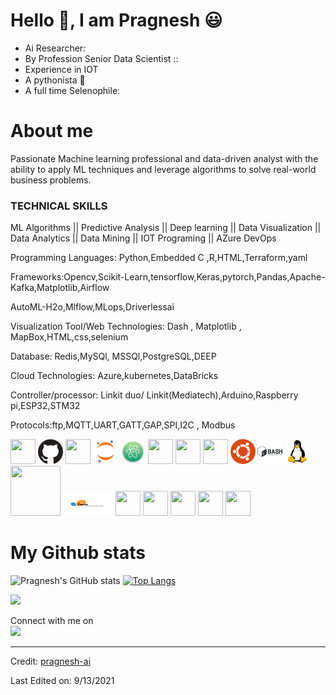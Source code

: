 # Hello :wave:, I am Pragnesh 😃 
- Ai Researcher:
- By Profession Senior Data Scientist ::
- Experience in IOT
- A pythonista 🐍
- A full time Selenophile:

# About me
Passionate Machine learning professional and data-driven analyst with the ability to apply ML techniques and leverage algorithms to solve real-world business problems.

### TECHNICAL SKILLS
ML Algorithms || Predictive Analysis || Deep learning ||  Data Visualization || Data Analytics || Data Mining || IOT Programing || AZure DevOps

Programming Languages: Python,Embedded C ,R,HTML,Terraform,yaml

Frameworks:Opencv,Scikit-Learn,tensorflow,Keras,pytorch,Pandas,Apache-Kafka,Matplotlib,Airflow

AutoML-H2o,Mlflow,MLops,Driverlessai

Visualization Tool/Web Technologies: Dash , Matplotlib , MapBox,HTML,css,selenium

Database: Redis,MySQl, MSSQl,PostgreSQL,DEEP

Cloud Technologies: Azure,kubernetes,DataBricks

Controller/processor: Linkit duo/ Linkit(Mediatech),Arduino,Raspberry pi,ESP32,STM32 

Protocols:ftp,MQTT,UART,GATT,GAP,SPI,I2C , Modbus


<code><img height="40" width="40" src="https://upload.wikimedia.org/wikipedia/commons/thumb/c/c3/Python-logo-notext.svg/110px-Python-logo-notext.svg.png"></code>
<code><img height="40" width="40" src="https://raw.githubusercontent.com/github/explore/80688e429a7d4ef2fca1e82350fe8e3517d3494d/topics/github-api/github-api.png"></code>
<code><img height="40" width="40" src="https://databricks.com/wp-content/uploads/2021/07/Logo_sm.svg"></code>
<code><img height="40" width="40" src="https://raw.githubusercontent.com/github/explore/80688e429a7d4ef2fca1e82350fe8e3517d3494d/topics/jupyter-notebook/jupyter-notebook.png"></code>
<code><img height="40" width="40" src="https://raw.githubusercontent.com/github/explore/80688e429a7d4ef2fca1e82350fe8e3517d3494d/topics/atom/atom.png"></code>
<code><img height="40" width="40" src="https://www.h2o.ai/wp-content/themes/h2o2018/templates/dist/images/h2o_logo.svg"></code>
<code><img height="40" width="40" src= "https://upload.wikimedia.org/wikipedia/commons/2/2d/Tensorflow_logo.svg"></code>
<code><img height="40" width="40" src= "https://pytorch.org/assets/images/pytorch-logo.png"></code>
<code><img height="40" width="40" src="https://raw.githubusercontent.com/github/explore/80688e429a7d4ef2fca1e82350fe8e3517d3494d/topics/ubuntu/ubuntu.png"></code>
<code><img height="40" width="40" src= "https://raw.githubusercontent.com/github/explore/80688e429a7d4ef2fca1e82350fe8e3517d3494d/topics/bash/bash.png"></code>
<code><img height="40" width="40" src= "https://raw.githubusercontent.com/github/explore/80688e429a7d4ef2fca1e82350fe8e3517d3494d/topics/linux/linux.png"></code>
<code><img height="80" width="80" src="https://upload.wikimedia.org/wikipedia/commons/thumb/3/32/OpenCV_Logo_with_text_svg_version.svg/180px-OpenCV_Logo_with_text_svg_version.svg.png"></code>
<code><img height="40" width="80" src="https://github.com/scikit-learn/scikit-learn/blob/main/doc/logos/scikit-learn-logo.svg"></code>
<code><img height="40" width="40" src="https://upload.wikimedia.org/wikipedia/commons/thumb/a/ae/Keras_logo.svg/180px-Keras_logo.svg.png"></code>
<code><img height="40" width="40" src="https://upload.wikimedia.org/wikipedia/commons/thumb/a/a8/Microsoft_Azure_Logo.svg/220px-Microsoft_Azure_Logo.svg.png"></code>
<code><img height="40" width="40" src="https://upload.wikimedia.org/wikipedia/commons/thumb/3/39/Kubernetes_logo_without_workmark.svg/84px-Kubernetes_logo_without_workmark.svg.png"></code>
<code><img height="40" width="40" src="https://mlflow.org/images/MLflow-logo-final-white-TM.png"></code>
<code><img height="40" width="40" src="https://spark.apache.org/images/spark-logo-trademark.png"></code>




# My Github stats
![Pragnesh's GitHub stats](https://github-readme-stats.vercel.app/api?username=pragnesh-ai&hide=issues&show_icons=true&theme=gotham)
[![Top Langs](https://github-readme-stats.vercel.app/api/top-langs/?username=pragnesh-ai&layout=compact&theme=gotham)](https://github.com/anuraghazra/github-readme-stats)

<a href="https://wakatime.com"><img src="https://wakatime.com/share/@pragnesh-ai/79cd408d-2c54-421e-aef3-ef0007369468.png" width = 400px /></a>




<p>Connect with me on
<br>	
<a target="_blank" href="https://mail.google.com/mail/u/0/?tab=rm&ogbl#inbox"><img src="https://img.shields.io/badge/-Gmail-D14836?style=for-the-badge&logo=Gmail&logoColor=white"></img></a>


<br>
</p>

------

Credit: [pragnesh-ai](https://github.com/pragnesh-ai)

Last Edited on: 9/13/2021
